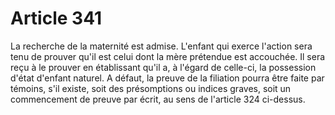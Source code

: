 # Article 341

La recherche de la maternité est admise.   L'enfant qui exerce l'action sera tenu de prouver qu'il est celui dont la mère prétendue est accouchée.   Il sera reçu à le prouver en établissant qu'il a, à l'égard de celle-ci, la possession d'état d'enfant naturel.   A défaut, la preuve de la filiation pourra être faite par témoins, s'il existe, soit des présomptions ou indices graves, soit un commencement de preuve par écrit, au sens de l'article 324 ci-dessus.